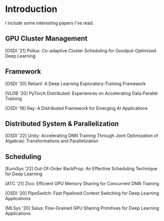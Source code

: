 # Introduction

I include some interesting papers I've read. 

## GPU Cluster Management

[OSDI '21] Pollux: Co-adaptive Cluster Scheduling for Goodput-Optimized Deep Learning

## Framework
[OSDI '20] Retiarii: A Deep Learning Exploratory-Training Framework 

[VLDB '20] PyTorch Distributed: Experiences on Accelerating Data Parallel Training

[OSDI '18] Ray: A Distributed Framework for Emerging AI Applications

## Distributed System & Parallelization
[OSDI '22] Unity: Accelerating DNN Training Through Joint Optimization of Algebraic Transformations and Parallelization

## Scheduling 
[EuroSys '22] Out-Of-Order BackProp: An Effective Scheduling Technique for Deep Learning

[ATC '21] Zico: Efficient GPU Memory Sharing for Concurrent DNN Training

[OSDI '20] PipeSwitch: Fast Pipelined Context Switching for Deep Learning Applications

[MLSys '20] Salus: Fine-Grained GPU Sharing Primitives for Deep Learning Applications
